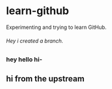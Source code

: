 # learn-github
Experimenting and trying to learn GitHub.
###### Hey i created a branch.

### hey hello hi- 


## hi from the upstream
